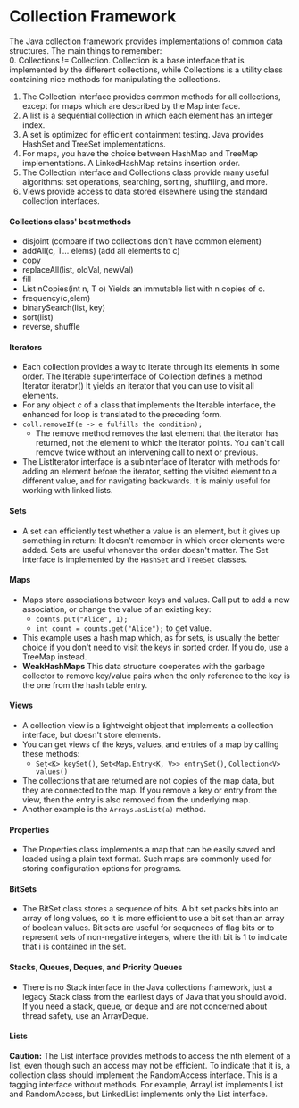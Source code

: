# Collection Framework
The Java collection framework provides implementations of common data
structures. The main things to remember:  
0. Collections != Collection. Collection is a base interface that is implemented by the different collections, while Collections is a utility class containing nice methods for manipulating the collections.
1. The Collection interface provides common methods for all collections, except for maps which are described by the Map interface.
2. A list is a sequential collection in which each element has an integer index.
3. A set is optimized for efficient containment testing. Java provides HashSet and
TreeSet implementations.
4. For maps, you have the choice between HashMap and TreeMap
implementations. A LinkedHashMap retains insertion order.
5. The Collection interface and Collections class provide many useful
algorithms: set operations, searching, sorting, shuffling, and more.
6. Views provide access to data stored elsewhere using the standard collection
interfaces.

#### Collections class' best methods
- disjoint (compare if two collections don't have common element)
- addAll(c, T... elems) (add all elements to c)
- copy
- replaceAll(list, oldVal, newVal)
- fill
- List<T> nCopies(int n, T o) Yields an immutable list with n copies of o.
- frequency(c,elem)
- binarySearch(list, key)
- sort(list)
- reverse, shuffle

#### Iterators
- Each collection provides a way to iterate through its elements in some order. The Iterable<T> superinterface of Collection defines a method
Iterator<T> iterator() It yields an iterator that you can use to visit all elements.
- For any object c of a class that implements the Iterable<E> interface,
the enhanced for loop is translated to the preceding form.
- `coll.removeIf(e -> e fulfills the condition);`
  - The remove method removes the last element that the iterator has returned, not the element to which the iterator points. You can't call remove twice without an intervening call to next or previous.
- The ListIterator interface is a subinterface of Iterator with methods for
adding an element before the iterator, setting the visited element to a different value,
and for navigating backwards. It is mainly useful for working with linked lists.

#### Sets
- A set can efficiently test whether a value is an element, but it gives up something in
return: It doesn't remember in which order elements were added. Sets are useful
whenever the order doesn't matter.
The Set interface is implemented by the `HashSet` and `TreeSet` classes.

#### Maps
- Maps store associations between keys and values. Call put to add a new association,
or change the value of an existing key:
  - `counts.put("Alice", 1);`
  - `int count = counts.get("Alice");` to get value.
- This example uses a hash map which, as for sets, is usually the better choice if you
don't need to visit the keys in sorted order. If you do, use a TreeMap instead.
- **WeakHashMaps** This data structure
cooperates with the garbage collector to remove key/value pairs when the only
reference to the key is the one from the hash table entry.

#### Views
- A collection view is a lightweight object that implements a collection interface, but doesn't store elements.
- You can get views of the keys, values, and entries of a map by calling these methods:
  - `Set<K> keySet()`, `Set<Map.Entry<K, V>> entrySet()`, `Collection<V> values()`
- The collections that are returned are not copies of the map data, but they are connected to the map. If you remove a key or entry from the view, then the entry is also removed from the underlying map.
- Another example is the `Arrays.asList(a)` method.

#### Properties
- The Properties class implements a map that can be easily saved and loaded using a plain text format. Such maps are commonly used for storing configuration options for programs.

#### BitSets
- The BitSet class stores a sequence of bits. A bit set packs bits into an array of long values, so it is more efficient to use a bit set than an array of boolean values. Bit sets are useful for sequences of flag bits or to represent sets of non-negative integers, where the ith bit is 1 to indicate that i is contained in the set.


#### Stacks, Queues, Deques, and Priority Queues
- There is no Stack interface in the Java collections framework, just a legacy Stack
class from the earliest days of Java that you should avoid. If you need a stack, queue,
or deque and are not concerned about thread safety, use an ArrayDeque.


#### Lists
**Caution:** The List interface provides methods to access the nth element of a list, even though such an access may not be efficient. To indicate that it is, a collection class should implement the RandomAccess interface. This is a tagging interface without methods. For example, ArrayList implements List and RandomAccess, but LinkedList implements only the List interface.
